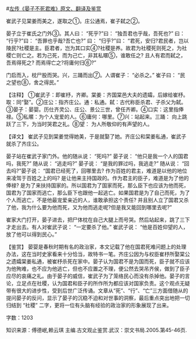 #[左传《晏子不死君难》原文、翻译及鉴赏](https://www.vrrw.net/wx/14003.html)

崔武子见棠姜而美之，遂取之①。庄公通焉，崔子弑之②。

晏子立于崔氏之门外③。其人曰： “死乎?”曰： “独吾君也乎哉，吾死也?” 曰： “行乎?”曰： “吾罪也乎哉?吾亡也?” 曰： “归乎?”曰： “君死，安归?君民者，岂以陵民?社稷是主。臣君者，岂为其口实④?社稷是养。故君为社稷死则死之，为社稷亡则亡之。若为己死，而为己亡，非其私暱⑤，谁敢任之? 且人有君而弑之，吾焉得死之? 而焉得亡之?将庸何归⑥?”

门启而入，枕尸股而哭。兴，三踊而出⑦。人谓崔子： “必杀之。” 崔子曰： “民之望也⑧，舍之得民。”

【注释】 ①崔武子：即崔杼，齐卿。棠姜：齐国棠邑大夫的遗孀，后嫁给崔杼。取：同“娶”。②庄公：指齐庄公。通：私通。弑：古代称臣杀君、子杀父为弑。③晏子：晏婴。历仕齐灵公、庄公、景公三世，曾任齐卿。④口实：这里指俸禄。⑤私暱：为个人宠爱的人。⑥庸何：哪里。⑦兴：站起来。三踊： 向上跳跃了三下，为当时哭君之礼。⑧望： 为人所敬仰的有声望的人。



【译文】 崔武子见到棠姜觉得她美，于是就娶了她。齐庄公和棠姜私通，崔武子就杀了齐庄公。

晏子站在崔武子家门外。他的随从说： “死吗?” 晏子说： “他只是我一个人的国君吗，我死?” 随从说： “逃走吗?” 晏子说： “是我的罪过吗，我逃走?” 随从说： “回去吗?”晏子说： “国君已经死了，回哪里去? 作为百姓的君主，难道是以他的地位来凌驾于百姓之上的吗? 是让他来主持国政的。作为君主的臣子，难道是为了他的俸禄? 是为了来扶持国家的。所以国君为了国家而死，那么臣下也应该为他而死，国君为了国家而逃亡，那么臣下也跟他一起逃亡。如果国君是为了自己而死，为了个人而逃亡，不是他最宠爱亲近的人，谁敢承担这个责任? 并且别人立了国君又杀了他，我为什么要为他而死，又为他而逃走呢?但是我又能回到哪里去呢?”

崔家大门打开，晏子进去，把尸体枕在自己大腿上而号哭。然后站起来，跳了三下才走出去。有人对崔武子说： “一定要杀了他。” 崔武子说： “他是百姓仰望的人，放了他可以得到民心。”

【鉴赏】 晏婴是春秋时期有名的政治家，本文记载了他在国君死难问题上的处理办法，这在当时史家看来十分恰当，故特书一笔。齐庄公因为与权臣崔杼所娶棠公之遗孀棠姜私通，被崔杼杀死在家中。晏子认为国君不是为国而死，臣子就不应该为他殉难，也不应为他逃亡，但也不应置之不理，便公然去哭吊齐侯，做到了臣子应尽的哀痛之礼。由于晏子的威信，崔武子为了笼络民心而没有杀掉他。晏子的言论，立足点在社稷，认为国君和臣子的所作所为都应该对国家负责。这个观点无疑带有很大的进步性，受到后世广泛传诵。文章从“死”、“行”、“亡”三方面借随从的提问晏子的反问，显示了晏子的沉稳不迫和对世事的洞察，最后重点突出地把一切归结到 “社稷” 二字，更将一位有头脑有经验的政治家的形象展现了出来。

字数：1203

知识来源：傅德岷,赖云琪 主编.古文观止鉴赏.武汉：崇文书局.2005.第45-46页.

